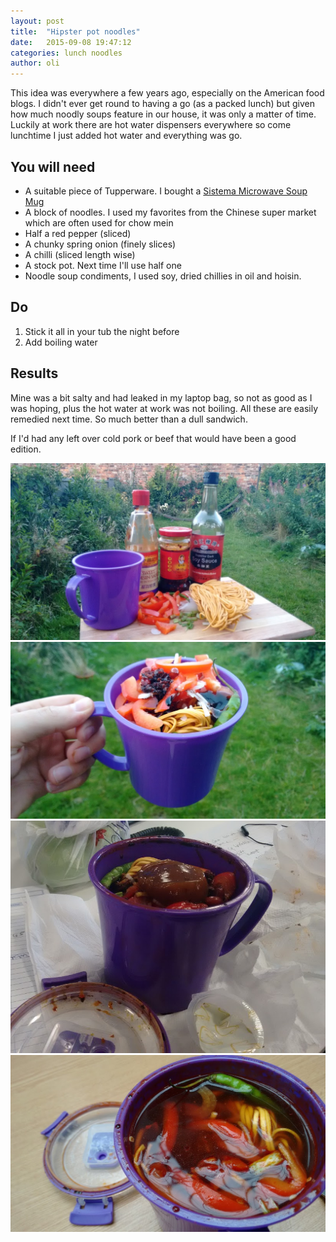 ```yaml
---
layout: post
title:  "Hipster pot noodles"
date:   2015-09-08 19:47:12
categories: lunch noodles
author: oli
---
```


This idea was everywhere a few years ago, especially on the American food blogs. I didn't ever get round to having a go (as a packed lunch) but given how much noodly soups feature in our house, it was only a matter of time.  Luckily at work there are hot water dispensers everywhere so come lunchtime I just added hot water and everything was go. 

## You will need

* A suitable piece of Tupperware.  I bought a [Sistema Microwave Soup Mug ](http://amzn.to/1g7Pr9Q)
* A block of noodles.  I used my favorites from the Chinese super market which are often used for chow mein
* Half a red pepper (sliced)
* A chunky spring onion (finely slices)
* A chilli (sliced length wise)
* A stock pot.  Next time I'll use half one
* Noodle soup condiments, I used soy, dried chillies in oil and hoisin.

## Do

1. Stick it all in your tub the night before
2. Add boiling water


## Results

Mine was a bit salty and had leaked in my laptop bag, so not as good as I was hoping, plus the hot water at work was not boiling.  All these are easily remedied next time. So much better than a dull sandwich.

If I'd had any left over cold pork or beef that would have been a good edition.


![Ingrediants](/images/hipster-potnoodle/hipster-potnoodle-1.jpg)
![The night before](/images/hipster-potnoodle/hipster-potnoodle-2.jpg)
![Pre hot water](/images/hipster-potnoodle/hipster-potnoodle-3.jpg)
![Get in my face you delicious bastard](/images/hipster-potnoodle/hipster-potnoodle-4.jpg)